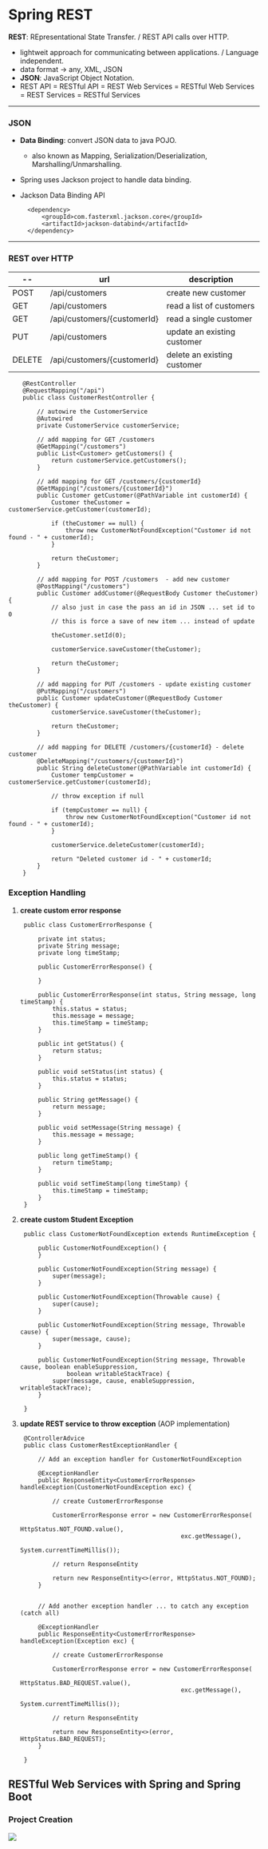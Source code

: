 # Spring REST
**REST**: REpresentational State Transfer. / REST API calls over HTTP.

* lightweit approach for communicating between applications. / Language independent.
* data format -> any, XML, JSON
* **JSON**: JavaScript Object Notation.
* REST API = RESTful API = REST Web Services = RESTful Web Services = REST Services = RESTful Services

---

### JSON

* **Data Binding**: convert JSON data to java POJO.
  * also known as Mapping, Serialization/Deserialization, Marshalling/Unmarshalling.

* Spring uses Jackson project to handle data binding.

* Jackson Data Binding API

        <dependency>
            <groupId>com.fasterxml.jackson.core</groupId>
            <artifactId>jackson-databind</artifactId>
        </dependency>

---

### REST over HTTP

--     | url                         | description
-------|-----------------------------|-----------------------------
POST   | /api/customers              | create new customer
GET    | /api/customers              | read a list of customers
GET    | /api/customers/{customerId} | read a single customer
PUT    | /api/customers              | update an existing customer
DELETE | /api/customers/{customerId} | delete an existing customer

        @RestController
        @RequestMapping("/api")
        public class CustomerRestController {

            // autowire the CustomerService
            @Autowired
            private CustomerService customerService;
            
            // add mapping for GET /customers
            @GetMapping("/customers")
            public List<Customer> getCustomers() {
                return customerService.getCustomers();
            }
            
            // add mapping for GET /customers/{customerId}
            @GetMapping("/customers/{customerId}")
            public Customer getCustomer(@PathVariable int customerId) {
                Customer theCustomer = customerService.getCustomer(customerId);
                
                if (theCustomer == null) {
                    throw new CustomerNotFoundException("Customer id not found - " + customerId);
                }
                
                return theCustomer;
            }
            
            // add mapping for POST /customers  - add new customer
            @PostMapping("/customers")
            public Customer addCustomer(@RequestBody Customer theCustomer) {
                // also just in case the pass an id in JSON ... set id to 0
                // this is force a save of new item ... instead of update
                
                theCustomer.setId(0);
                
                customerService.saveCustomer(theCustomer);
                
                return theCustomer;
            }
            
            // add mapping for PUT /customers - update existing customer
            @PutMapping("/customers")
            public Customer updateCustomer(@RequestBody Customer theCustomer) {
                customerService.saveCustomer(theCustomer);
                
                return theCustomer;
            }
            
            // add mapping for DELETE /customers/{customerId} - delete customer
            @DeleteMapping("/customers/{customerId}")
            public String deleteCustomer(@PathVariable int customerId) {
                Customer tempCustomer = customerService.getCustomer(customerId);
                
                // throw exception if null
                
                if (tempCustomer == null) {
                    throw new CustomerNotFoundException("Customer id not found - " + customerId);
                }
                        
                customerService.deleteCustomer(customerId);
                
                return "Deleted customer id - " + customerId;
            }	
        }

### Exception Handling

1. **create custom error response**

        public class CustomerErrorResponse {

            private int status;
            private String message;
            private long timeStamp;
            
            public CustomerErrorResponse() {
                
            }

            public CustomerErrorResponse(int status, String message, long timeStamp) {
                this.status = status;
                this.message = message;
                this.timeStamp = timeStamp;
            }

            public int getStatus() {
                return status;
            }

            public void setStatus(int status) {
                this.status = status;
            }

            public String getMessage() {
                return message;
            }

            public void setMessage(String message) {
                this.message = message;
            }

            public long getTimeStamp() {
                return timeStamp;
            }

            public void setTimeStamp(long timeStamp) {
                this.timeStamp = timeStamp;
            }
        }

2. **create custom Student Exception**

        public class CustomerNotFoundException extends RuntimeException {

            public CustomerNotFoundException() {
            }

            public CustomerNotFoundException(String message) {
                super(message);
            }

            public CustomerNotFoundException(Throwable cause) {
                super(cause);
            }

            public CustomerNotFoundException(String message, Throwable cause) {
                super(message, cause);
            }

            public CustomerNotFoundException(String message, Throwable cause, boolean enableSuppression,
                    boolean writableStackTrace) {
                super(message, cause, enableSuppression, writableStackTrace);
            }

        }

3. **update REST service to throw exception** (AOP implementation)


        @ControllerAdvice
        public class CustomerRestExceptionHandler {

            // Add an exception handler for CustomerNotFoundException
            
            @ExceptionHandler
            public ResponseEntity<CustomerErrorResponse> handleException(CustomerNotFoundException exc) {
                
                // create CustomerErrorResponse
                
                CustomerErrorResponse error = new CustomerErrorResponse(
                                                    HttpStatus.NOT_FOUND.value(),
                                                    exc.getMessage(),
                                                    System.currentTimeMillis());
                
                // return ResponseEntity
                
                return new ResponseEntity<>(error, HttpStatus.NOT_FOUND);
            }
            
            
            // Add another exception handler ... to catch any exception (catch all)

            @ExceptionHandler
            public ResponseEntity<CustomerErrorResponse> handleException(Exception exc) {
                
                // create CustomerErrorResponse
                
                CustomerErrorResponse error = new CustomerErrorResponse(
                                                    HttpStatus.BAD_REQUEST.value(),
                                                    exc.getMessage(),
                                                    System.currentTimeMillis());
                
                // return ResponseEntity
                
                return new ResponseEntity<>(error, HttpStatus.BAD_REQUEST);
            }
            
        }

## RESTful Web Services with Spring and Spring Boot

### Project Creation

![](https://github.com/shamy1st/spring-rest/blob/main/images/project-creation.png)

### 





